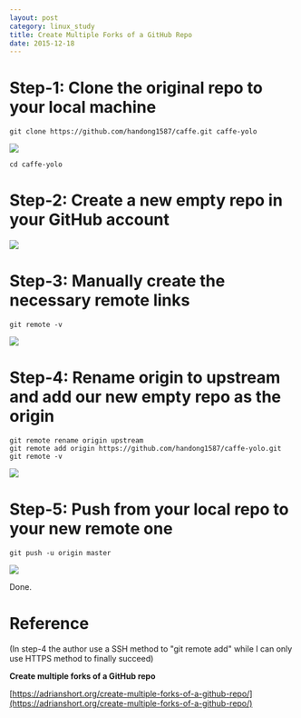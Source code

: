 ```yaml
---
layout: post
category: linux_study
title: Create Multiple Forks of a GitHub Repo
date: 2015-12-18
---
```


# Step-1: Clone the original repo to your local machine

```
git clone https://github.com/handong1587/caffe.git caffe-yolo
```

![](/assets/linux_study/create_multi_fork_1.jpg)

```
cd caffe-yolo
```

# Step-2: Create a new empty repo in your GitHub account

![](/assets/linux_study/create_multi_fork_2.jpg)

# Step-3: Manually create the necessary remote links

```
git remote -v
```

![](/assets/linux_study/create_multi_fork_3.jpg)

# Step-4: Rename origin to upstream and add our new empty repo as the origin

```
git remote rename origin upstream
git remote add origin https://github.com/handong1587/caffe-yolo.git
git remote -v
```

![](/assets/linux_study/create_multi_fork_4.jpg)

# Step-5: Push from your local repo to your new remote one

```
git push -u origin master
```

![](/assets/linux_study/create_multi_fork_5.jpg)

Done.

# Reference

(In step-4 the author use a SSH method to "git remote add" while I can only use HTTPS method to finally succeed)

**Create multiple forks of a GitHub repo**

[https://adrianshort.org/create-multiple-forks-of-a-github-repo/](https://adrianshort.org/create-multiple-forks-of-a-github-repo/)